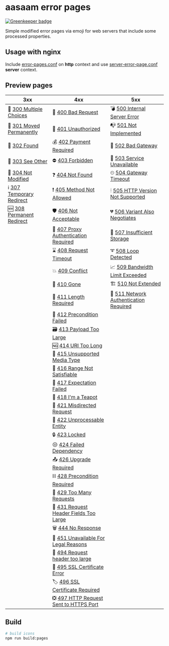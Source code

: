 # aasaam error pages

[![Greenkeeper badge](https://badges.greenkeeper.io/aasaam/error-pages.svg)](https://greenkeeper.io/)

Simple modified error pages via emoji for web servers that include some processed properties.

## Usage with nginx

Include [error-pages.conf](./dist/nginx/snippets/error-pages.conf) on **http** context and use [server-error-page.conf](./dist/nginx/snippets/server-error-page.conf) **server** context.

## Preview pages

| 3xx | 4xx | 5xx |
| --- | --- | --- |
| 🔀 [300 Multiple Choices](./dist/nginx/error-pages/300.html) | 🚫 [400 Bad Request](./dist/nginx/error-pages/400.html) | 💣 [500 Internal Server Error](./dist/nginx/error-pages/500.html) |
| 🚚 [301 Moved Permanently](./dist/nginx/error-pages/301.html) | 🔐 [401 Unauthorized](./dist/nginx/error-pages/401.html) | 📭 [501 Not Implemented](./dist/nginx/error-pages/501.html) |
| 🔎 [302 Found](./dist/nginx/error-pages/302.html) | 💰 [402 Payment Required](./dist/nginx/error-pages/402.html) | 🚧 [502 Bad Gateway](./dist/nginx/error-pages/502.html) |
| 📨 [303 See Other](./dist/nginx/error-pages/303.html) | ⛔ [403 Forbidden](./dist/nginx/error-pages/403.html) | 🚨 [503 Service Unavailable](./dist/nginx/error-pages/503.html) |
| 💠 [304 Not Modified](./dist/nginx/error-pages/304.html) | ❓ [404 Not Found](./dist/nginx/error-pages/404.html) | ⏲ [504 Gateway Timeout](./dist/nginx/error-pages/504.html) |
| ℹ️ [307 Temporary Redirect](./dist/nginx/error-pages/307.html) | ❗ [405 Method Not Allowed](./dist/nginx/error-pages/405.html) | 🕯 [505 HTTP Version Not Supported](./dist/nginx/error-pages/505.html) |
| 🆕 [308 Permanent Redirect](./dist/nginx/error-pages/308.html) | 🛡 [406 Not Acceptable](./dist/nginx/error-pages/406.html) | 💔 [506 Variant Also Negotiates](./dist/nginx/error-pages/506.html) |
| | 🔩 [407 Proxy Authentication Required](./dist/nginx/error-pages/407.html) | 💯 [507 Insufficient Storage](./dist/nginx/error-pages/507.html) |
| | ⌛️ [408 Request Timeout](./dist/nginx/error-pages/408.html) | ➰ [508 Loop Detected](./dist/nginx/error-pages/508.html) |
| | 💥 [409 Conflict](./dist/nginx/error-pages/409.html) | 📈 [509 Bandwidth Limit Exceeded](./dist/nginx/error-pages/509.html) |
| | 💨 [410 Gone](./dist/nginx/error-pages/410.html) | 🏗 [510 Not Extended](./dist/nginx/error-pages/510.html) |
| | 📏 [411 Length Required](./dist/nginx/error-pages/411.html) | 🔑 [511 Network Authentication Required](./dist/nginx/error-pages/511.html) |
| | 🛑 [412 Precondition Failed](./dist/nginx/error-pages/412.html) | |
| | 🗃 [413 Payload Too Large](./dist/nginx/error-pages/413.html) | |
| | 🆖 [414 URI Too Long](./dist/nginx/error-pages/414.html) | |
| | 📼 [415 Unsupported Media Type](./dist/nginx/error-pages/415.html) | |
| | 📐 [416 Range Not Satisfiable](./dist/nginx/error-pages/416.html) | |
| | 🤔 [417 Expectation Failed](./dist/nginx/error-pages/417.html) | |
| | 🍵 [418 I'm a Teapot](./dist/nginx/error-pages/418.html) | |
| | 🔂 [421 Misdirected Request](./dist/nginx/error-pages/421.html) | |
| | 💩 [422 Unprocessable Entity](./dist/nginx/error-pages/422.html) | |
| | 🔒 [423 Locked](./dist/nginx/error-pages/423.html) | |
| | 😒 [424 Failed Dependency](./dist/nginx/error-pages/424.html) | |
| | 📤 [426 Upgrade Required](./dist/nginx/error-pages/426.html) | |
| | ⛓ [428 Precondition Required](./dist/nginx/error-pages/428.html) | |
| | 🌋 [429 Too Many Requests](./dist/nginx/error-pages/429.html) | |
| | 🤮 [431 Request Header Fields Too Large](./dist/nginx/error-pages/431.html) | |
| | 🗑 [444 No Response](./dist/nginx/error-pages/444.html) | |
| | 🔏️ [451 Unavailable For Legal Reasons](./dist/nginx/error-pages/451.html) | |
| | 🐳 [494 Request header too large](./dist/nginx/error-pages/494.html) | |
| | 🏅 [495 SSL Certificate Error](./dist/nginx/error-pages/495.html) | |
| | 🏷 [496 SSL Certificate Required](./dist/nginx/error-pages/496.html) | |
| | ❎ [497 HTTP Request Sent to HTTPS Port](./dist/nginx/error-pages/497.html) | |

## Build

```bash
# build icons
npm run build:pages
```
